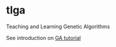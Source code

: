# tlga
Teaching and Learning Genetic Algorithms

See introduction on [GA tutorial](http://nbviewer.ipython.org/github/cpmech/CIVL4250py/blob/master/2015/week07/genetic-algo-example01.ipynb)
